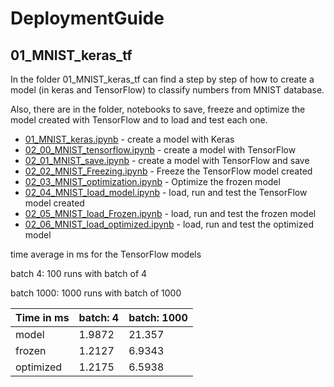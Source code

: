# DeploymentGuide

## 01_MNIST_keras_tf

In the folder 01_MNIST_keras_tf can find a step by step of how to create a model (in keras and TensorFlow) to classify numbers from MNIST database.

Also, there are in the folder, notebooks to save, freeze and optimize the model created with TensorFlow and to load and test each one.

* [01_MNIST_keras.ipynb](https://github.com/joseruiz1989/DeploymentGuide/blob/master/01_MNIST_keras_tf/01_MNIST_keras.ipynb) - create a model with Keras
* [02_00_MNIST_tensorflow.ipynb](https://github.com/joseruiz1989/DeploymentGuide/blob/master/01_MNIST_keras_tf/02_00_MNIST_tensorflow.ipynb) - create a model with TensorFlow
* [02_01_MNIST_save.ipynb](https://github.com/joseruiz1989/DeploymentGuide/blob/master/01_MNIST_keras_tf/02_01_MNIST_save.ipynb) - create a model with TensorFlow and save
* [02_02_MNIST_Freezing.ipynb](https://github.com/joseruiz1989/DeploymentGuide/blob/master/01_MNIST_keras_tf/02_02_MNIST_Freezing.ipynb) - Freeze the TensorFlow model created
* [02_03_MNIST_optimization.ipynb](https://github.com/joseruiz1989/DeploymentGuide/blob/master/01_MNIST_keras_tf/02_03_MNIST_optimization.ipynb) - Optimize the frozen model 
* [02_04_MNIST_load_model.ipynb](https://github.com/joseruiz1989/DeploymentGuide/blob/master/01_MNIST_keras_tf/02_04_MNIST_load_model.ipynb) - load, run and test the TensorFlow model created
* [02_05_MNIST_load_Frozen.ipynb](https://github.com/joseruiz1989/DeploymentGuide/blob/master/01_MNIST_keras_tf/02_05_MNIST_load_Frozen.ipynb) - load, run and test the frozen model
* [02_06_MNIST_load_optimized.ipynb](https://github.com/joseruiz1989/DeploymentGuide/blob/master/01_MNIST_keras_tf/02_06_MNIST_load_optimized.ipynb) - load, run and test the optimized model


time average in ms for the TensorFlow models

batch 4: 100 runs with batch of 4

batch 1000: 1000 runs with batch of 1000


Time in ms | batch: 4 | batch: 1000
--- | --- | --- 
model | 1.9872 | 21.357 
frozen | 1.2127 | 6.9343 
optimized | 1.2175 | 6.5938 
